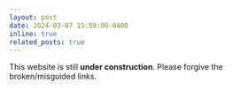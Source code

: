 ```yaml
---
layout: post
date: 2024-03-07 15:59:00-0400
inline: true
related_posts: true
---
```


This website is still **under construction**. Please forgive the broken/misguided links. 
